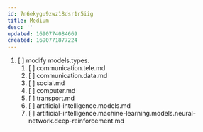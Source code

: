 ```yaml
---
id: 7n6ekygu9zwz18dsr1r5iig
title: Medium
desc: ''
updated: 1690774084669
created: 1690771877224
---
```


1. [ ] modify models.types.
    1. [ ] communication.tele.md
    1. [ ] communication.data.md
    1. [ ] social.md
    1. [ ] computer.md
    1. [ ] transport.md
    1. [ ] artificial-intelligence.models.md
    1. [ ] artificial-intelligence.machine-learning.models.neural-network.deep-reinforcement.md